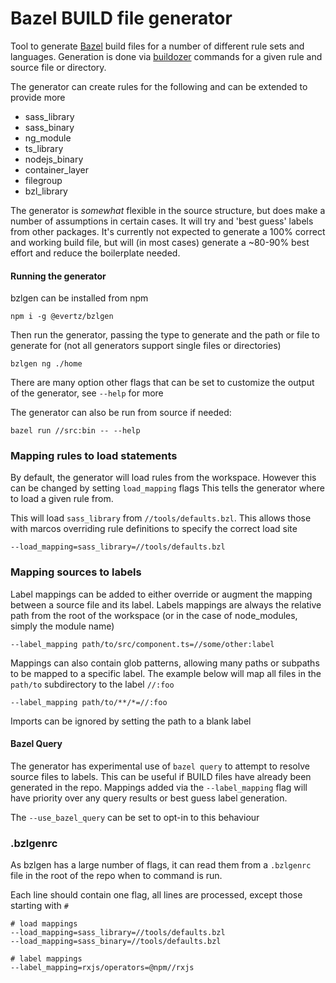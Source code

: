 # Bazel BUILD file generator

Tool to generate [Bazel](https://bazel.build) build files for a number of different rule sets and languages. Generation is done via [buildozer](https://github.com/bazelbuild/buildtools/tree/master/buildozer) commands for a given rule and source file or directory.

The generator can create rules for the following and can be extended to provide more

* sass_library
* sass_binary
* ng_module
* ts_library
* nodejs_binary
* container_layer
* filegroup
* bzl_library

The generator is _somewhat_ flexible in the source structure, but does make a number of assumptions in certain cases.
It will try and 'best guess' labels from other packages. It's currently not expected to generate a 100% correct and working build file,
but will (in most cases) generate a ~80-90% best effort and reduce the boilerplate needed.

#### Running the generator
bzlgen can be installed from npm
```
npm i -g @evertz/bzlgen
```

Then run the generator, passing the type to generate and the path or file to generate for (not all generators support single files or directories)

```
bzlgen ng ./home
```

There are many option other flags that can be set to customize the output of the generator, see `--help` for more

The generator can also be run from source if needed:
```
bazel run //src:bin -- --help
```

### Mapping rules to load statements
By default, the generator will load rules from the workspace. However this can be changed by setting `load_mapping` flags 
This tells the generator where to load a given rule from.

This will load `sass_library` from `//tools/defaults.bzl`. This allows those with marcos overriding rule definitions to specify
the correct load site
```
--load_mapping=sass_library=//tools/defaults.bzl
```

### Mapping sources to labels
Label mappings can be added to either override or augment the 
mapping between a source file and its label. Labels mappings are always the relative path from the root of the workspace
(or in the case of node_modules, simply the module name)

```
--label_mapping path/to/src/component.ts=//some/other:label
```

Mappings can also contain glob patterns, allowing many paths or subpaths to be mapped to a specific label.
The example below will map all files in the `path/to` subdirectory to the label `//:foo`

```
--label_mapping path/to/**/*=//:foo
```

Imports can be ignored by setting the path to a blank label

#### Bazel Query

The generator has experimental use of `bazel query` to attempt to resolve source files to labels. This can be useful if
BUILD files have already been generated in the repo.
Mappings added via the `--label_mapping` flag will have priority over any query results or best guess label generation.

The `--use_bazel_query` can be set to opt-in to this behaviour

### .bzlgenrc
As bzlgen has a large number of flags, it can read them from a `.bzlgenrc` file in the root of the repo when to command is run.

Each line should contain one flag, all lines are processed, except those starting with `#`
```
# load mappings
--load_mapping=sass_library=//tools/defaults.bzl
--load_mapping=sass_binary=//tools/defaults.bzl

# label mappings
--label_mapping=rxjs/operators=@npm//rxjs
```
